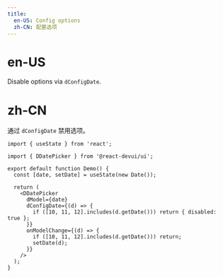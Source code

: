 ```yaml
---
title:
  en-US: Config options
  zh-CN: 配置选项
---
```


# en-US

Disable options via `dConfigDate`.

# zh-CN

通过 `dConfigDate` 禁用选项。

```tsx
import { useState } from 'react';

import { DDatePicker } from '@react-devui/ui';

export default function Demo() {
  const [date, setDate] = useState(new Date());

  return (
    <DDatePicker
      dModel={date}
      dConfigDate={(d) => {
        if ([10, 11, 12].includes(d.getDate())) return { disabled: true };
      }}
      onModelChange={(d) => {
        if ([10, 11, 12].includes(d.getDate())) return;
        setDate(d);
      }}
    />
  );
}
```
